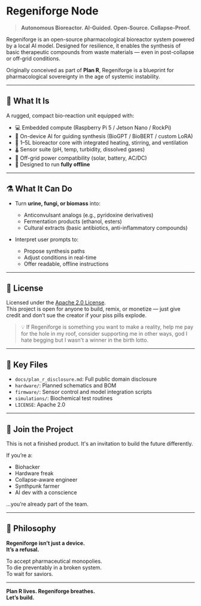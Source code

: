 # Regeniforge Node

> **Autonomous Bioreactor. AI-Guided. Open-Source. Collapse-Proof.**

Regeniforge is an open-source pharmacological bioreactor system powered by a local AI model. Designed for resilience, it enables the synthesis of basic therapeutic compounds from waste materials — even in post-collapse or off-grid conditions.

Originally conceived as part of **Plan R**, Regeniforge is a blueprint for pharmacological sovereignty in the age of systemic instability.

---

## 🔬 What It Is

A rugged, compact bio-reaction unit equipped with:

- 💻 Embedded compute (Raspberry Pi 5 / Jetson Nano / RockPi)
- 🧠 On-device AI for guiding synthesis (BioGPT / BioBERT / custom LoRA)
- 🧪 1–5L bioreactor core with integrated heating, stirring, and ventilation
- 🌡️ Sensor suite (pH, temp, turbidity, dissolved gases)
- 🔋 Off-grid power compatibility (solar, battery, AC/DC)
- 🔁 Designed to run **fully offline**

---

## ⚗️ What It Can Do

- Turn **urine, fungi, or biomass** into:
  - Anticonvulsant analogs (e.g., pyridoxine derivatives)
  - Fermentation products (ethanol, esters)
  - Cultural extracts (basic antibiotics, anti-inflammatory compounds)

- Interpret user prompts to:
  - Propose synthesis paths
  - Adjust conditions in real-time
  - Offer readable, offline instructions

---

## 📜 License

Licensed under the [Apache 2.0 License](LICENSE).  
This project is open for anyone to build, remix, or monetize — just give credit and don’t sue the creator if your piss pills explode.

> 💡 If Regeniforge is something you want to make a reality, help me pay for the hole in my roof, consider supporting me in other ways, god I hate begging but I wasn't a winner in the birth lotto.

---

## 📂 Key Files

- `docs/plan_r_disclosure.md`: Full public domain disclosure
- `hardware/`: Planned schematics and BOM
- `firmware/`: Sensor control and model integration scripts
- `simulations/`: Biochemical test routines
- `LICENSE`: Apache 2.0

---

## 🌱 Join the Project

This is not a finished product. It's an invitation to build the future differently.

If you’re a:
- Biohacker
- Hardware freak
- Collapse-aware engineer
- Synthpunk farmer
- AI dev with a conscience

...you’re already part of the team.

---

## 🧠 Philosophy

**Regeniforge isn’t just a device.  
It’s a refusal.**

To accept pharmaceutical monopolies.  
To die preventably in a broken system.  
To wait for saviors.

---

**Plan R lives. Regeniforge breathes.  
Let’s build.**
